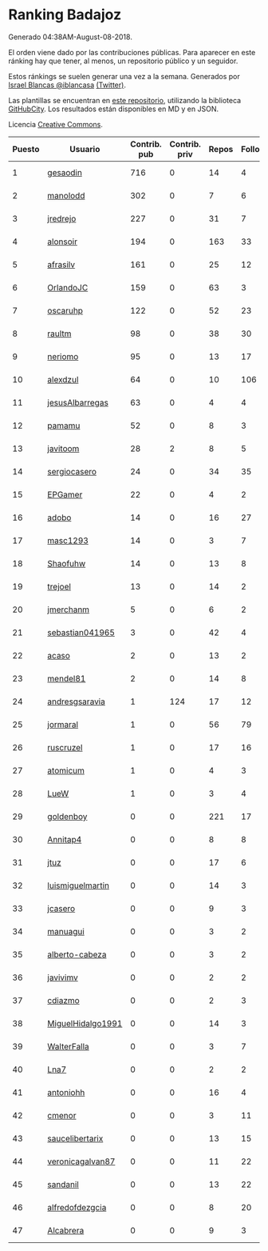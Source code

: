 # Ranking Badajoz

Generado 04:38AM-August-08-2018.

El orden viene dado por las contribuciones públicas. Para aparecer en este ránking hay que tener, al menos, un repositorio público y un seguidor.

Estos ránkings se suelen generar una vez a la semana. Generados por [Israel Blancas @iblancasa](https://github.com/iblancasa/) [(Twitter)](https://twitter.com/iblancasa).

Las plantillas se encuentran en [este repositorio](https://github.com/iblancasa/GH-Spanish-Ranking), utilizando la biblioteca [GitHubCity](https://github.com/iblancasa/GitHubCity). Los resultados están disponibles en MD y en JSON.

Licencia [Creative Commons](https://creativecommons.org/licenses/by/4.0/).

| Puesto   |  Usuario  | Contrib. pub | Contrib. priv |Repos| Followers | Desde |  Avatar  |
|----------|-----------|--------------|---------------|-----|-----------|-------|----------|
|1|[gesaodin](https://github.com/gesaodin)|716|0|14|4|2015-03-13|![gesaodin]()|
|2|[manolodd](https://github.com/manolodd)|302|0|7|6|2013-08-08|![manolodd]()|
|3|[jredrejo](https://github.com/jredrejo)|227|0|31|7|2011-08-27|![jredrejo]()|
|4|[alonsoir](https://github.com/alonsoir)|194|0|163|33|2012-09-23|![alonsoir]()|
|5|[afrasilv](https://github.com/afrasilv)|161|0|25|12|2014-10-15|![afrasilv]()|
|6|[OrlandoJC](https://github.com/OrlandoJC)|159|0|63|3|2016-04-15|![OrlandoJC]()|
|7|[oscaruhp](https://github.com/oscaruhp)|122|0|52|23|2011-06-18|![oscaruhp]()|
|8|[raultm](https://github.com/raultm)|98|0|38|30|2011-03-09|![raultm]()|
|9|[neriomo](https://github.com/neriomo)|95|0|13|17|2015-01-17|![neriomo]()|
|10|[alexdzul](https://github.com/alexdzul)|64|0|10|106|2012-06-29|![alexdzul]()|
|11|[jesusAlbarregas](https://github.com/jesusAlbarregas)|63|0|4|4|2015-11-05|![jesusAlbarregas]()|
|12|[pamamu](https://github.com/pamamu)|52|0|8|3|2014-11-19|![pamamu]()|
|13|[javitoom](https://github.com/javitoom)|28|2|8|5|2015-09-16|![javitoom]()|
|14|[sergiocasero](https://github.com/sergiocasero)|24|0|34|35|2015-02-03|![sergiocasero]()|
|15|[EPGamer](https://github.com/EPGamer)|22|0|4|2|2017-10-04|![EPGamer]()|
|16|[adobo](https://github.com/adobo)|14|0|16|27|2011-05-09|![adobo]()|
|17|[masc1293](https://github.com/masc1293)|14|0|3|7|2013-10-08|![masc1293]()|
|18|[Shaofuhw](https://github.com/Shaofuhw)|14|0|13|8|2015-12-11|![Shaofuhw]()|
|19|[trejoel](https://github.com/trejoel)|13|0|14|2|2014-12-05|![trejoel]()|
|20|[jmerchanm](https://github.com/jmerchanm)|5|0|6|2|2016-01-10|![jmerchanm]()|
|21|[sebastian041965](https://github.com/sebastian041965)|3|0|42|4|2013-10-07|![sebastian041965]()|
|22|[acaso](https://github.com/acaso)|2|0|13|2|2011-08-12|![acaso]()|
|23|[mendel81](https://github.com/mendel81)|2|0|14|8|2012-07-18|![mendel81]()|
|24|[andresgsaravia](https://github.com/andresgsaravia)|1|124|17|12|2011-06-13|![andresgsaravia]()|
|25|[jormaral](https://github.com/jormaral)|1|0|56|79|2011-06-03|![jormaral]()|
|26|[ruscruzel](https://github.com/ruscruzel)|1|0|17|16|2013-07-09|![ruscruzel]()|
|27|[atomicum](https://github.com/atomicum)|1|0|4|3|2014-01-13|![atomicum]()|
|28|[LueW](https://github.com/LueW)|1|0|3|4|2016-07-06|![LueW]()|
|29|[goldenboy](https://github.com/goldenboy)|0|0|221|17|2009-05-27|![goldenboy]()|
|30|[Annitap4](https://github.com/Annitap4)|0|0|8|8|2010-08-30|![Annitap4]()|
|31|[jtuz](https://github.com/jtuz)|0|0|17|6|2011-12-01|![jtuz]()|
|32|[luismiguelmartin](https://github.com/luismiguelmartin)|0|0|14|3|2012-07-07|![luismiguelmartin]()|
|33|[jcasero](https://github.com/jcasero)|0|0|9|3|2012-05-06|![jcasero]()|
|34|[manuagui](https://github.com/manuagui)|0|0|3|2|2013-05-09|![manuagui]()|
|35|[alberto-cabeza](https://github.com/alberto-cabeza)|0|0|3|2|2013-12-19|![alberto-cabeza]()|
|36|[javivimv](https://github.com/javivimv)|0|0|2|2|2014-02-17|![javivimv]()|
|37|[cdiazmo](https://github.com/cdiazmo)|0|0|2|3|2014-09-23|![cdiazmo]()|
|38|[MiguelHidalgo1991](https://github.com/MiguelHidalgo1991)|0|0|14|3|2015-02-03|![MiguelHidalgo1991]()|
|39|[WalterFalla](https://github.com/WalterFalla)|0|0|3|7|2015-02-10|![WalterFalla]()|
|40|[Lna7](https://github.com/Lna7)|0|0|2|2|2015-11-09|![Lna7]()|
|41|[antoniohh](https://github.com/antoniohh)|0|0|16|4|2016-02-03|![antoniohh]()|
|42|[cmenor](https://github.com/cmenor)|0|0|3|11|2016-10-07|![cmenor]()|
|43|[saucelibertarix](https://github.com/saucelibertarix)|0|0|13|15|2016-10-07|![saucelibertarix]()|
|44|[veronicagalvan87](https://github.com/veronicagalvan87)|0|0|11|22|2016-10-07|![veronicagalvan87]()|
|45|[sandanil](https://github.com/sandanil)|0|0|13|22|2016-10-07|![sandanil]()|
|46|[alfredofdezgcia](https://github.com/alfredofdezgcia)|0|0|8|20|2016-11-08|![alfredofdezgcia]()|
|47|[Alcabrera](https://github.com/Alcabrera)|0|0|9|3|2017-02-23|![Alcabrera]()|
